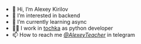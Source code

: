 - 👋 Hi, I’m Alexey Kirilov
- 👀 I’m interested in backend
- 🌱 I’m currently learning async
- 👨‍💼 I work in [tochka](https://tochka.com/) as python developer
- 📫 How to reach me  *[@AlexeyTeacher](https://t.me/AlexeyTeacher)* in telegram

<!---
AlexeyTeacher/AlexeyTeacher is a ✨ special ✨ repository because its `README.md` (this file) appears on your GitHub profile.
You can click the Preview link to take a look at your changes.
--->
